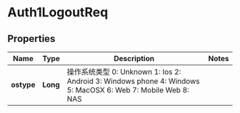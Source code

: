 # Auth1LogoutReq

## Properties
Name | Type | Description | Notes
------------ | ------------- | ------------- | -------------
**ostype** | **Long** | 操作系统类型    0: Unknown    1: Ios    2: Android    3: Windows phone    4: Windows    5: MacOSX    6: Web    7: Mobile Web    8: NAS  | 
